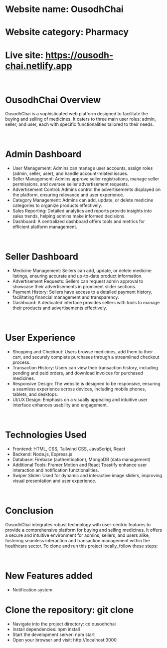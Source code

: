 # Website name: OusodhChai
# Website category: Pharmacy
# Live site: https://ousodh-chai.netlify.app

</br>

# OusodhChai Overview
OusodhChai is a sophisticated web platform designed to facilitate the buying and selling of medicines. It caters to three main user roles: admin, seller, and user, each with specific functionalities tailored to their needs.

</br>

# Admin Dashboard
- User Management: Admins can manage user accounts, assign roles (admin, seller, user), and handle account-related issues.
- Seller Management: Admins approve seller registrations, manage seller permissions, and oversee seller advertisement requests.
- Advertisement Control: Admins control the advertisements displayed on the platform, ensuring relevance and user experience.
- Category Management: Admins can add, update, or delete medicine categories to organize products effectively.
- Sales Reporting: Detailed analytics and reports provide insights into sales trends, helping admins make informed decisions.
- Dashboard: A centralized dashboard offers tools and metrics for efficient platform management.

</br>

# Seller Dashboard
- Medicine Management: Sellers can add, update, or delete medicine listings, ensuring accurate and up-to-date product information.
- Advertisement Requests: Sellers can request admin approval to showcase their advertisements in prominent slider sections.
- Payment History: Sellers have access to a detailed payment history, facilitating financial management and transparency.
- Dashboard: A dedicated interface provides sellers with tools to manage their products and advertisements effectively.

</br>

# User Experience
- Shopping and Checkout: Users browse medicines, add them to their cart, and securely complete purchases through a streamlined checkout process.
- Transaction History: Users can view their transaction history, including pending and paid orders, and download invoices for purchased medicines.
- Responsive Design: The website is designed to be responsive, ensuring a seamless experience across devices, including mobile phones, tablets, and desktops.
- UI/UX Design: Emphasis on a visually appealing and intuitive user interface enhances usability and engagement.

</br>

# Technologies Used
- Frontend: HTML, CSS, Tailwind CSS, JavaScript, React
- Backend: Node.js, Express.js
- Database: Firebase (authentication), MongoDB (data management)
- Additional Tools: Framer Motion and React Toastify enhance user interaction and notification functionalities.
- Swiper Slider: Used for dynamic and interactive image sliders, improving visual presentation and user experience.

</br>

# Conclusion
OusodhChai integrates robust technology with user-centric features to provide a comprehensive platform for buying and selling medicines. It offers a secure and intuitive environment for admins, sellers, and users alike, fostering seamless interaction and transaction management within the healthcare sector.
To clone and run this project locally, follow these steps:

</br>

# New Features added
- Notification system


# Clone the repository: git clone <repository-url>
- Navigate into the project directory: cd ousodhchai
- Install dependencies: npm install
- Start the development server: npm start
- Open your browser and visit: http://localhost:3000

